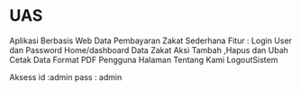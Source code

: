 # UAS
Aplikasi Berbasis Web Data Pembayaran Zakat Sederhana
Fitur :
Login User dan Password
Home/dashboard
Data Zakat
Aksi Tambah ,Hapus dan Ubah
Cetak Data Format PDF
Pengguna
Halaman Tentang Kami
LogoutSistem

Aksess
id  :admin
pass  : admin
